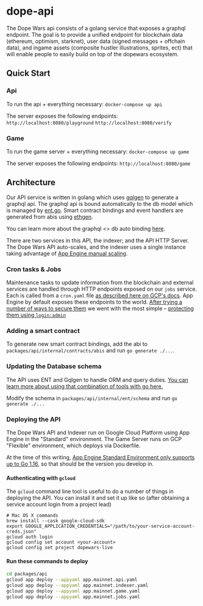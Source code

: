 # dope-api

The Dope Wars api consists of a golang service that exposes a graphql endpoint. The goal is to provide a unified endpoint for blockchain data (ethereum, optimism, starknet), user data (signed messages + offchain data), and ingame assets (composite hustler illustrations, sprites, ect) that will enable people to easily build on top of the dopewars ecosystem.

## Quick Start

### Api

To run the api + everything necessary:
```docker-compose up api```

The server exposes the following endpoints:
`http://localhost:8080/playground`
`http://localhost:8080/verify`

### Game
To run the game server + everything necessary:
```docker-compose up game```

The server exposes the following endpoints:
`http://localhost:8080/game`

## Architecture

Our API service is written in golang which uses [gqlgen](https://github.com/99designs/gqlgen) to generate a graphql api. The graphql api is bound automatically to the db model which is managed by [ent.go](https://github.com/ent/ent). Smart contract bindings and event handlers are generated from abis using [ethgen](https://github.com/withtally/synceth).

You can learn more about the graphql <> db auto binding [here](https://entgo.io/docs/tutorial-todo-gql).

There are two services in this API, the indexer; and the API HTTP Server. The Dope Wars API auto-scales, and the indexer uses a single instance taking advantage of [App Engine manual scaling](https://cloud.google.com/appengine/docs/standard/go/how-instances-are-managed).

### Cron tasks & Jobs

Maintenance tasks to update information from the blockchain and external services are handled through HTTP endpoints exposed on our `jobs` service. Each is called from a `cron.yaml` file [as described here on GCP's docs](https://cloud.google.com/appengine/docs/standard/go/scheduling-jobs-with-cron-yaml). App Engine by default exposes these endpoints to the world. [After trying a number of ways to secure them](https://medium.com/google-cloud/gclb-app-engine-cron-and-cloud-scheduler-1df59a7963f) we went with the most simple – [protecting them using `login:admin`](https://cloud.google.com/appengine/docs/standard/java/config/cron-yaml#securing_urls_for_cron)

### Adding a smart contract

To generate new smart contract bindings, add the abi to `packages/api/internal/contracts/abis` and run `go generate ./...`.

### Updating the Database schema

The API uses ENT and Gqlgen to handle ORM and query duties. [You can learn more about using that combination of tools with go here.](https://betterprogramming.pub/implement-a-graphql-server-with-ent-and-gqlgen-in-go-8840f086b8a8)

Modify the schema in `packages/api/internal/ent/schema` and run `go generate ./...`

### Deploying the API

The Dope Wars API and Indexer run on Google Cloud Platform using App Engine in the "Standard" environment. The Game Server runs on GCP "Flexible" environment, which deploys via Dockerfile.

At the time of this writing, [App Engine Standard Environment only supports up to Go 1.16](https://cloud.google.com/appengine/docs/the-appengine-environments), so that should be the version you develop in.

#### Authenticating with `gcloud`

The `gcloud` command line tool is useful to do a number of things in deploying the API. You can install it and set it up like so (after obtaining a service account login from a project lead)

```shell
# Mac OS X commands
brew install --cask google-cloud-sdk
export GOOGLE_APPLICATION_CREDENTIALS="/path/to/your-service-account-creds.json"
gcloud auth login
gcloud config set account <your-account>
gcloud config set project dopewars-live
```

#### Run these commands to deploy

```bash
cd packages/api
gcloud app deploy --appyaml app.mainnet.api.yaml
gcloud app deploy --appyaml app.mainnet.indexer.yaml
gcloud app deploy --appyaml app.mainnet.game.yaml
gcloud app deploy --appyaml app.mainnet.jobs.yaml
```
